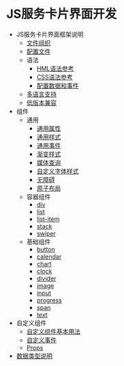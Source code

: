 # JS服务卡片界面开发

- JS服务卡片界面框架说明
    - [文件组织](js-service-widget-file.md)
    - [配置文件](js-service-widget-config-file.md)
    - 语法
        - [HML语法参考](js-service-widget-syntax-hml.md)
        - [CSS语法参考](js-service-widget-syntax-css.md)
        - [配置数据和事件](js-service-widget-configuration.md)
    - [多语言支持](js-service-widget-multiple-languages.md)
    - [低版本兼容](js-service-widget-version-compatibility.md)
- 组件
    - 通用
        - [通用属性](js-service-widget-common-attributes.md)
        - [通用样式](js-service-widget-common-styles.md)
        - [通用事件](js-service-widget-common-events.md)
        - [渐变样式](js-service-widget-common-gradient.md)
        - [媒体查询](js-service-widget-common-mediaquery.md)
        - [自定义字体样式](js-service-widget-common-customizing-font.md)
        - [无障碍](js-service-widget-common-accessibility.md)
        - [原子布局](js-service-widget-common-atomic-layout.md)
    - 容器组件
        - [div](js-service-widget-container-div.md)
        - [list](js-service-widget-container-list.md)
        - [list-item](js-service-widget-container-list-item.md)
        - [stack](js-service-widget-container-stack.md)
        - [swiper](js-service-widget-container-swiper.md)
    - 基础组件
        - [button](js-service-widget-basic-button.md)
        - [calendar](js-service-widget-basic-calendar.md)
        - [chart](js-service-widget-basic-chart.md)
        - [clock](js-service-widget-basic-clock.md)
        - [divider](js-service-widget-basic-divider.md)
        - [image](js-service-widget-basic-image.md)
        - [input](js-service-widget-basic-input.md)
        - [progress](js-service-widget-basic-progress.md)
        - [span](js-service-widget-basic-span.md)
        - [text](js-service-widget-basic-text.md)
- 自定义组件
    - [自定义组件基本用法](js-service-widget-custom-basic-usage.md)
    - [自定义事件](js-service-widget-custom-events.md)
    - [Props](js-service-widget-custom-props.md)
- [数据类型说明](js-service-widget-appendix-types.md)
